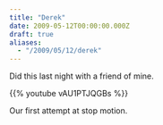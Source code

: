 ```yaml
---
title: "Derek"
date: 2009-05-12T00:00:00.000Z
draft: true
aliases:
  - "/2009/05/12/derek"
---
```

Did this last night with a friend of mine.

{{% youtube vAU1PTJQGBs %}}

Our first attempt at stop motion.
